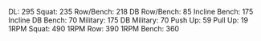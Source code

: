 DL: 295
 Squat: 235
 Row/Bench: 218
 DB Row/Bench: 85
 Incline Bench: 175
 Incline DB Bench: 70
 Military: 175
 DB Military: 70
 Push Up: 59
 Pull Up: 19
 1RPM Squat: 490
 1RPM Row: 390
 1RPM Bench: 360
